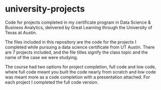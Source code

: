 # university-projects
Code for projects completed in my certificate program in Data Science &amp; Business Analytics, delivered by Great Learning through the University of Texas at Austin.

The files included in this repository are the code for the projects I completed while pursuing a data science certificate from UT Austin. There are 7 projects included, and the file titles signify the class topic and the name of the case we were studying.

The course had two options for project completion, full code and low code, where full code meant you built the code nearly from scratch and low code was meant more as a code completion with a presentation attached. For each project I completed the full code version.
